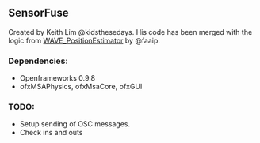 ## SensorFuse
Created by Keith Lim @kidsthesedays. His code has been merged with the logic from [WAVE_PositionEstimator](https://github.com/vertigo-dk/WAVE_PositionEstimator) by @faaip. 

### Dependencies:
* Openframeworks 0.9.8
* ofxMSAPhysics, ofxMsaCore, ofxGUI

### TODO:
* Setup sending of OSC messages.
* Check ins and outs
